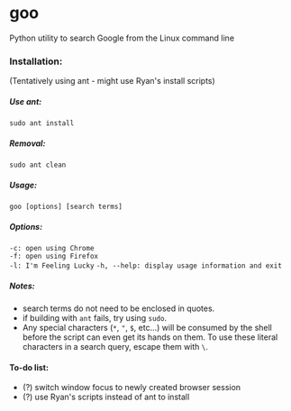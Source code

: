 # goo
Python utility to search Google from the Linux command line

### Installation:

(Tentatively using ant - might use Ryan's install scripts)

##### Use ant:

`sudo ant install`

##### Removal:

`sudo ant clean`

##### Usage:
`goo [options] [search terms]`

##### Options:
`-c: open using Chrome`  
`-f: open using Firefox`  
`-l: I'm Feeling Lucky`
`-h, --help: display usage information and exit`

##### Notes:
- search terms do not need to be enclosed in quotes.
- if building with `ant` fails, try using `sudo`.
- Any special characters (`*`, `"`, `$`, etc...) will be consumed by the shell before the script can even get its hands on them. To use these literal characters in a search query, escape them with `\`.

#### To-do list:
- (?) switch window focus to newly created browser session
- (?) use Ryan's scripts instead of ant to install
